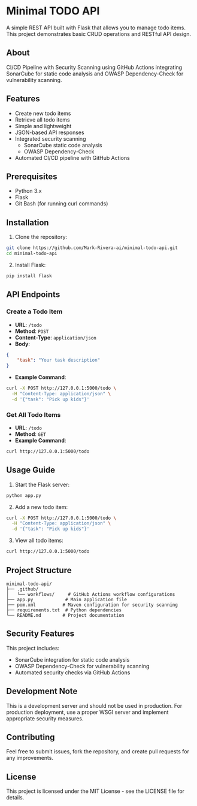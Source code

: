 # Minimal TODO API

A simple REST API built with Flask that allows you to manage todo items. This project demonstrates basic CRUD operations and RESTful API design.

## About

CI/CD Pipeline with Security Scanning using GitHub Actions integrating SonarCube for static code analysis and OWASP Dependency-Check for vulnerability scanning.

## Features

- Create new todo items
- Retrieve all todo items
- Simple and lightweight
- JSON-based API responses
- Integrated security scanning
  - SonarCube static code analysis
  - OWASP Dependency-Check
- Automated CI/CD pipeline with GitHub Actions

## Prerequisites

- Python 3.x
- Flask
- Git Bash (for running curl commands)

## Installation

1. Clone the repository:
```bash
git clone https://github.com/Mark-Rivera-ai/minimal-todo-api.git
cd minimal-todo-api
```

2. Install Flask:
```bash
pip install flask
```

## API Endpoints

### Create a Todo Item
- **URL**: `/todo`
- **Method**: `POST`
- **Content-Type**: `application/json`
- **Body**:
```json
{
    "task": "Your task description"
}
```
- **Example Command**:
```bash
curl -X POST http://127.0.0.1:5000/todo \
  -H "Content-Type: application/json" \
  -d '{"task": "Pick up kids"}'
```

### Get All Todo Items
- **URL**: `/todo`
- **Method**: `GET`
- **Example Command**:
```bash
curl http://127.0.0.1:5000/todo
```

## Usage Guide

1. Start the Flask server:
```bash
python app.py
```

2. Add a new todo item:
```bash
curl -X POST http://127.0.0.1:5000/todo \
  -H "Content-Type: application/json" \
  -d '{"task": "Pick up kids"}'
```

3. View all todo items:
```bash
curl http://127.0.0.1:5000/todo
```

## Project Structure
```
minimal-todo-api/
├── .github/
│   └── workflows/     # GitHub Actions workflow configurations
├── app.py            # Main application file
├── pom.xml          # Maven configuration for security scanning
├── requirements.txt  # Python dependencies
└── README.md        # Project documentation
```

## Security Features

This project includes:
- SonarCube integration for static code analysis
- OWASP Dependency-Check for vulnerability scanning
- Automated security checks via GitHub Actions

## Development Note

This is a development server and should not be used in production. For production deployment, use a proper WSGI server and implement appropriate security measures.

## Contributing

Feel free to submit issues, fork the repository, and create pull requests for any improvements.

## License

This project is licensed under the MIT License - see the LICENSE file for details.
